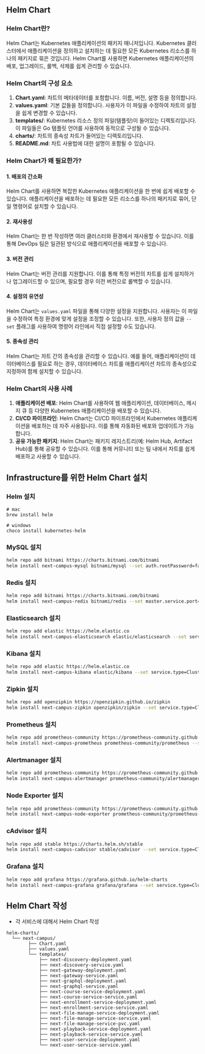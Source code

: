 ## Helm Chart 
### Helm Chart란?
Helm Chart는 Kubernetes 애플리케이션의 패키지 매니저입니다. Kubernetes 클러스터에서 애플리케이션을 정의하고 설치하는 데 필요한 모든 Kubernetes 리소스를 하나의 패키지로 묶은 것입니다. Helm Chart를 사용하면 Kubernetes 애플리케이션의 배포, 업그레이드, 롤백, 삭제를 쉽게 관리할 수 있습니다.

### Helm Chart의 구성 요소

1. **Chart.yaml**: 차트의 메타데이터를 포함합니다. 이름, 버전, 설명 등을 정의합니다.
2. **values.yaml**: 기본 값들을 정의합니다. 사용자가 이 파일을 수정하여 차트의 설정을 쉽게 변경할 수 있습니다.
3. **templates/**: Kubernetes 리소스 정의 파일(템플릿)이 들어있는 디렉토리입니다. 이 파일들은 Go 템플릿 언어를 사용하여 동적으로 구성될 수 있습니다.
4. **charts/**: 차트의 종속성 차트가 들어있는 디렉토리입니다.
5. **README.md**: 차트 사용법에 대한 설명이 포함될 수 있습니다.

### Helm Chart가 왜 필요한가?

#### 1. **배포의 간소화**
Helm Chart를 사용하면 복잡한 Kubernetes 애플리케이션을 한 번에 쉽게 배포할 수 있습니다. 애플리케이션을 배포하는 데 필요한 모든 리소스를 하나의 패키지로 묶어, 단일 명령어로 설치할 수 있습니다.

#### 2. **재사용성**
Helm Chart는 한 번 작성하면 여러 클러스터와 환경에서 재사용할 수 있습니다. 이를 통해 DevOps 팀은 일관된 방식으로 애플리케이션을 배포할 수 있습니다.

#### 3. **버전 관리**
Helm Chart는 버전 관리를 지원합니다. 이를 통해 특정 버전의 차트를 쉽게 설치하거나 업그레이드할 수 있으며, 필요할 경우 이전 버전으로 롤백할 수 있습니다.

#### 4. **설정의 유연성**
Helm Chart는 `values.yaml` 파일을 통해 다양한 설정을 지원합니다. 사용자는 이 파일을 수정하여 특정 환경에 맞게 설정을 조정할 수 있습니다. 또한, 사용자 정의 값을 `--set` 플래그를 사용하여 명령어 라인에서 직접 설정할 수도 있습니다.

#### 5. **종속성 관리**
Helm Chart는 차트 간의 종속성을 관리할 수 있습니다. 예를 들어, 애플리케이션이 데이터베이스를 필요로 하는 경우, 데이터베이스 차트를 애플리케이션 차트의 종속성으로 지정하여 함께 설치할 수 있습니다.

### Helm Chart의 사용 사례

1. **애플리케이션 배포**: Helm Chart를 사용하여 웹 애플리케이션, 데이터베이스, 메시지 큐 등 다양한 Kubernetes 애플리케이션을 배포할 수 있습니다.
2. **CI/CD 파이프라인**: Helm Chart는 CI/CD 파이프라인에서 Kubernetes 애플리케이션을 배포하는 데 자주 사용됩니다. 이를 통해 자동화된 배포와 업데이트가 가능합니다.
3. **공유 가능한 패키지**: Helm Chart는 패키지 레지스트리(예: Helm Hub, Artifact Hub)를 통해 공유할 수 있습니다. 이를 통해 커뮤니티 또는 팀 내에서 차트를 쉽게 배포하고 사용할 수 있습니다.

## Infrastructure를 위한 Helm Chart 설치
### Helm 설치
```
# mac
brew install helm

# windows
choco install kubernetes-helm
```

### MySQL 설치
```bash
helm repo add bitnami https://charts.bitnami.com/bitnami
helm install next-campus-mysql bitnami/mysql --set auth.rootPassword=fast,primary.service.port=3306
```

### Redis 설치
```bash
helm repo add bitnami https://charts.bitnami.com/bitnami
helm install next-campus-redis bitnami/redis --set master.service.port=6379
```

### Elasticsearch 설치
```bash
helm repo add elastic https://helm.elastic.co
helm install next-campus-elasticsearch elastic/elasticsearch --set service.type=ClusterIP --set service.port=9200 --set volumeClaimTemplate.resources.requests.storage=8Gi
```

### Kibana 설치
```bash
helm repo add elastic https://helm.elastic.co
helm install next-campus-kibana elastic/kibana --set service.type=ClusterIP --set service.port=5601 --set env.ELASTICSEARCH_HOSTS=http://next-campus-elasticsearch:9200
```

### Zipkin 설치
```bash
helm repo add openzipkin https://openzipkin.github.io/zipkin
helm install next-campus-zipkin openzipkin/zipkin --set service.type=ClusterIP --set service.port=9411 --set env.STORAGE_TYPE=elasticsearch --set env.ES_HOSTS=http://next-campus-elasticsearch:9200
```

### Prometheus 설치
```bash
helm repo add prometheus-community https://prometheus-community.github.io/helm-charts
helm install next-campus-prometheus prometheus-community/prometheus --set server.service.type=ClusterIP --set server.service.port=9090
```

### Alertmanager 설치
```bash
helm repo add prometheus-community https://prometheus-community.github.io/helm-charts
helm install next-campus-alertmanager prometheus-community/alertmanager --set service.type=ClusterIP --set service.port=9093
```

### Node Exporter 설치
```bash
helm repo add prometheus-community https://prometheus-community.github.io/helm-charts
helm install next-campus-node-exporter prometheus-community/prometheus-node-exporter --set service.type=ClusterIP --set service.port=9100
```

### cAdvisor 설치
```bash
helm repo add stable https://charts.helm.sh/stable
helm install next-campus-cadvisor stable/cadvisor --set service.type=ClusterIP --set service.port=8085
```

### Grafana 설치
```bash
helm repo add grafana https://grafana.github.io/helm-charts
helm install next-campus-grafana grafana/grafana --set service.type=ClusterIP --set service.port=3000 --set persistence.size=8Gi
```

## Helm Chart 작성
- 각 서비스에 대해서 Helm Chart 작성
```
helm-charts/
  └── next-campus/
        ├── Chart.yaml
        ├── values.yaml
        └── templates/
            ├── next-discovery-deployment.yaml
            ├── next-discovery-service.yaml
            ├── next-gateway-deployment.yaml
            ├── next-gateway-service.yaml
            ├── next-graphql-deployment.yaml
            ├── next-graphql-service.yaml
            ├── next-course-service-deployment.yaml
            ├── next-course-service-service.yaml
            ├── next-enrollment-service-deployment.yaml
            ├── next-enrollment-service-service.yaml
            ├── next-file-manage-service-deployment.yaml
            ├── next-file-manage-service-service.yaml
            ├── next-file-manage-service-pvc.yaml
            ├── next-playback-service-deployment.yaml
            ├── next-playback-service-service.yaml
            ├── next-user-service-deployment.yaml
            └── next-user-service-service.yaml
```
